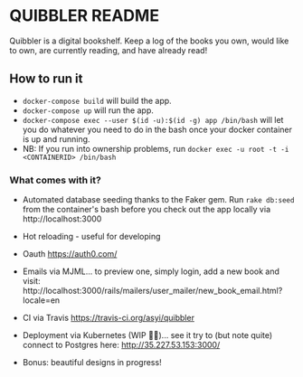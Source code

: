 # QUIBBLER README

Quibbler is a digital bookshelf. Keep a log of the books you own, would like to own, are currently reading, and have already read!

## How to run it
* ```docker-compose build``` will build the app.
* ```docker-compose up``` will run the app.
* ```docker-compose exec --user $(id -u):$(id -g) app /bin/bash``` will let you do whatever you need to do in the bash once your docker container is up and running.
* NB: If you run into ownership problems, run ```docker exec -u root -t -i <CONTAINERID> /bin/bash```

### What comes with it?
* Automated database seeding thanks to the Faker gem. Run ```rake db:seed``` from the container's bash before you check out the app locally via http://localhost:3000

* Hot reloading - useful for developing

* Oauth
https://auth0.com/

* Emails via MJML... to preview one, simply login, add a new book and visit:
http://localhost:3000/rails/mailers/user_mailer/new_book_email.html?locale=en

* CI via Travis
https://travis-ci.org/asyi/quibbler

* Deployment via Kubernetes (WIP 🤷‍♀️)... see it try to (but note quite) connect to Postgres here:
http://35.227.53.153:3000/

* Bonus: beautiful designs in progress!